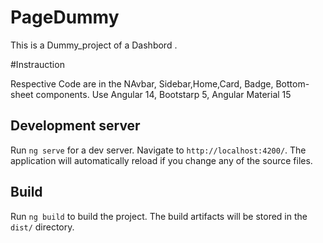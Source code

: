 # PageDummy

This is a Dummy_project of a Dashbord .

#Instrauction

Respective Code are in the NAvbar, Sidebar,Home,Card, Badge, Bottom-sheet components.
Use Angular 14, Bootstarp 5, Angular Material 15

## Development server

Run `ng serve` for a dev server. Navigate to `http://localhost:4200/`. The application will automatically reload if you change any of the source files.

## Build

Run `ng build` to build the project. The build artifacts will be stored in the `dist/` directory.


